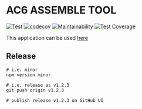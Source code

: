 # AC6 ASSEMBLE TOOL

[![Test](https://github.com/tooppoo/ac6_assemble_tool/actions/workflows/test.yml/badge.svg?branch=main)](https://github.com/tooppoo/ac6_assemble_tool/actions/workflows/test.yml)
[![codecov](https://codecov.io/gh/tooppoo/ac6_assemble_tool/graph/badge.svg?token=ehRpqiJfjJ)](https://codecov.io/gh/tooppoo/ac6_assemble_tool)
[![Maintainability](https://api.codeclimate.com/v1/badges/59607212664e3f32e592/maintainability)](https://codeclimate.com/github/tooppoo/ac6-assemble-tool/maintainability)
[![Test Coverage](https://api.codeclimate.com/v1/badges/59607212664e3f32e592/test_coverage)](https://codeclimate.com/github/tooppoo/ac6-assemble-tool/test_coverage)

This application can be used [here](https://tooppoo.github.io/ac6_assemble_tool/)

## Release
```shell
# i.e. minor
npm version minor

# i.e. release as v1.2.3
git push origin v1.2.3

# publish release v1.2.3 on GitHub UI
```
